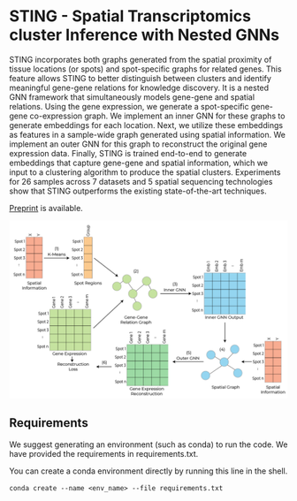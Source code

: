 # STING - Spatial Transcriptomics cluster Inference with Nested GNNs

STING incorporates both graphs generated from the spatial proximity of tissue locations (or spots) and spot-specific graphs for related genes. This feature allows STING to better distinguish between clusters and identify meaningful gene-gene relations for knowledge discovery. It is a nested GNN framework that simultaneously models gene-gene and spatial relations. Using the gene expression, we generate a spot-specific gene-gene co-expression graph. We implement an inner GNN for these graphs to generate embeddings for each location. Next, we utilize these embeddings as features in a sample-wide graph generated using spatial information. We implement an outer GNN for this graph to reconstruct the original gene expression data. Finally, STING is trained end-to-end to generate embeddings that capture gene-gene and spatial information, which we input to a clustering algorithm to produce the spatial clusters. Experiments for 26 samples across 7 datasets and 5 spatial sequencing technologies show that STING outperforms the existing state-of-the-art techniques.

[Preprint](https://www.biorxiv.org/content/10.1101/2025.02.03.636316v1.abstract) is available.

![STING Framework Overview](https://github.com/rsinghlab/STING/blob/main/STING%20Framework.png?raw=true)

## Requirements
We suggest generating an environment (such as conda) to run the code. We have provided the requirements in requirements.txt.

You can create a conda environment directly by running this line in the shell.
```
conda create --name <env_name> --file requirements.txt
```
